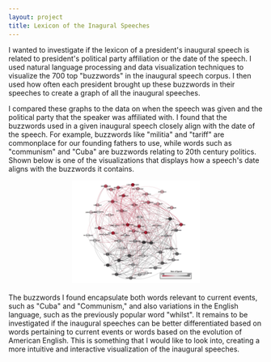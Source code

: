 ```yaml
---
layout: project
title: Lexicon of the Inagural Speeches
---
```


I wanted to investigate if the lexicon of a president's inaugural speech is related to president's political party affiliation or the date of the speech. I used natural language processing and data visualization techniques to visualize the 700 top "buzzwords" in the inaugural speech corpus. I then used how often each president brought up these buzzwords in their speeches to create a graph of all the inaugural speeches.

I compared these graphs to the data on when the speech was given and the political party that the speaker was affiliated with. I found that the buzzwords used in a given inaugural speech closely align with the date of the speech. For example, buzzwords like "militia" and "tariff" are commonplace for our founding fathers to use, while words such as "communism" and "Cuba" are buzzwords relating to 20th century politics. Shown below is one of the visualizations that displays how a speech's date aligns with the buzzwords it contains.

<center><img src="../static/img/project-images/lexicon-of-the-inaugural-speeches.jpg" width="50%"></center>

<br>
The buzzwords I found encapsulate both words relevant to current events, such as "Cuba" and "Communism," and also variations in the English language, such as the previously popular word "whilst". It remains to be investigated if the inaugural speeches can be better differentiated based on words pertaining to current events or words based on the evolution of American English. This is something that I would like to look into, creating a more intuitive and interactive visualization of the inaugural speeches.